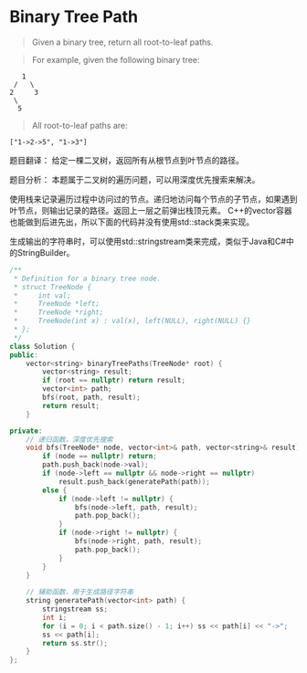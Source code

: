 # Binary Tree Path

> Given a binary tree, return all root-to-leaf paths.

> For example, given the following binary tree:
```
   1
 /   \
2     3
 \
  5
```
> All root-to-leaf paths are:
```
["1->2->5", "1->3"]
```

题目翻译：
给定一棵二叉树，返回所有从根节点到叶节点的路径。

题目分析：
本题属于二叉树的遍历问题，可以用深度优先搜索来解决。

使用栈来记录遍历过程中访问过的节点。递归地访问每个节点的子节点，如果遇到叶节点，则输出记录的路径。返回上一层之前弹出栈顶元素。
C++的vector容器也能做到后进先出，所以下面的代码并没有使用std::stack类来实现。

生成输出的字符串时，可以使用std::stringstream类来完成，类似于Java和C#中的StringBuilder。

```c++
/**
 * Definition for a binary tree node.
 * struct TreeNode {
 *     int val;
 *     TreeNode *left;
 *     TreeNode *right;
 *     TreeNode(int x) : val(x), left(NULL), right(NULL) {}
 * };
 */
class Solution {
public:
    vector<string> binaryTreePaths(TreeNode* root) {
        vector<string> result;
        if (root == nullptr) return result;
        vector<int> path;
        bfs(root, path, result);
        return result;
    }

private:
	// 递归函数，深度优先搜索
    void bfs(TreeNode* node, vector<int>& path, vector<string>& result) {
        if (node == nullptr) return;
        path.push_back(node->val);
        if (node->left == nullptr && node->right == nullptr)
            result.push_back(generatePath(path));
        else {
            if (node->left != nullptr) {
                bfs(node->left, path, result);
                path.pop_back();
            }
            if (node->right != nullptr) {
                bfs(node->right, path, result);
                path.pop_back();
            }
        }
    }
	
	// 辅助函数，用于生成路径字符串
    string generatePath(vector<int> path) {
        stringstream ss;
        int i;
        for (i = 0; i < path.size() - 1; i++) ss << path[i] << "->";
        ss << path[i];
        return ss.str();
    }
};
```
